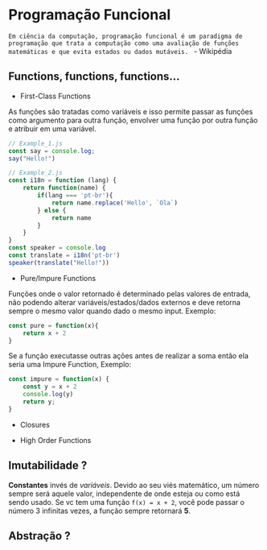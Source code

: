 # Programação Funcional

`Em ciência da computação, programação funcional é um paradigma de programação que trata a computação como uma avaliação de funções matemáticas e que evita estados ou dados mutáveis. ` - Wikipédia

## Functions, functions, functions...

* First-Class Functions

As funções são tratadas como variáveis e isso permite passar as funções como argumento para outra função, envolver uma função por outra função e atribuir em uma variável.

```javascript
// Example_1.js
const say = console.log;
say("Hello!")

// Example_2.js
const i18n = function (lang) {
    return function(name) {
        if(lang === 'pt-br'){
            return name.replace('Hello', `Ola`)
        } else {
            return name
        }
    }
}
const speaker = console.log
const translate = i18n('pt-br')
speaker(translate("Hello!"))
```

* Pure/Impure Functions

Funções onde o valor retornado é determinado pelas valores de entrada, não podendo alterar variáveis/estados/dados externos e deve retorna sempre o mesmo valor quando dado o mesmo input. Exemplo: 

```javascript
const pure = function(x){
	return x + 2
}
```

Se a função executasse outras ações antes de realizar a soma então ela seria uma Impure Function, Exemplo:

```javascript
const impure = function(x) {
	const y = x + 2
	console.log(y)
	return y;
}
```

* Closures



* High Order Functions



## Imutabilidade ?

**Constantes** invés de *variáveis*. Devido ao seu viés matemático, um número sempre será aquele valor, independente de onde esteja ou como está sendo usado. Se vc tem uma função `f(x) = x + 2`, você pode passar o número 3 infinitas vezes, a função sempre retornará **5**.

## Abstração ?

